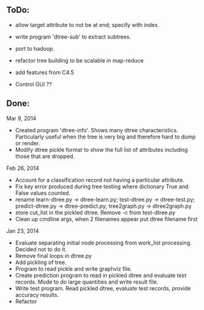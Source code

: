 
ToDo:
-----
- allow target attribute to not be at end; specify with index.
- write program 'dtree-sub' to extract subtrees.

- port to hadoop.
- refactor tree building to be scalable in map-reduce
- add features from C4.5
- Control GUI ??


Done:
-----
Mar 9, 2014
- Created program 'dtree-info'. Shows many dtree characteristics.
  Particularly useful when the tree is very big and therefore hard to 
  dump or render.
- Modify dtree pickle format to show the full list of attributes including 
  those that are dropped.

Feb 26, 2014
- Account for a classification record not having a particular attribute.
- Fix key error produced during tree testing where dictionary True and 
  False values counted.
- rename learn-dtree.py -> dtree-learn.py; test-dtree.py -> dtree-test.py;
  predict-dtree.py -> dtree-predict.py; tree2graph.py -> dtree2graph.py
- store cut_list in the pickled dtree. Remove -c from test-dtree.py
- Clean up cmdline args, when 2 filenames appear put dtree filename first

Jan 23, 2014
- Evaluate separating initial node processing from
  work_list processing. Decided not to do it.
- Remove final loops in dtree.py
- Add pickling of tree.
- Program to read pickle and write graphviz file.
- Create prediction program to read in pickled dtree and evaluate test records.
  Mode to do large quantities and write result file.
- Write test program. Read pickled dtree, evaluate test records,
  provide accuracy results.
- Refactor

